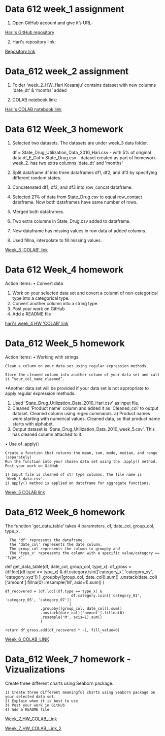# Data 612 week_1 assignment

1.	Open GitHub account and give it’s URL:

[Hari's GitHub repository](https://github.com/harikosaraju9)

2. Hari's repository link:

[Repository link](https://github.com/harikosaraju9/Data_612_assignments)

# Data_612 week_2 assignment

1. Folder ‘week_2_HW_Hari Kosaraju’ contains dataset with new columns 'date_dt' & ‘months’ added

2. COLAB notebook link:

[Hari's COLAB notebook link](https://colab.research.google.com/drive/1RYu_6Ecaxa4bcLCo-kVMaTbuQgRRoVmV?usp=sharing) 

# Data 612 Week_3 homework

1. Selected two datasets. The datasets are under week_3 data folder.

   df = State_Drug_Utilization_Data_2010_Hari.csv - with 5% of original data
   df_E_Col = State_Drug.csv - dataset created as part of homework week_2. has two extra columns 'date_dt' and 'months'
   
2. Split dataframe df into three dataframes df1, df2, and df3 by specifying different random states.

3. Concatenated df1, df2, and df3 into row_concat dataframe.

4. Selected 21% of  data from State_Drug.csv to equal row_contact dataframe. Now both dataframes have same number of rows.

5. Merged both dataframes.

6. Two extra columns in State_Drug.csv added to dataframe. 

7. New dataframe has missing values in row data of added columns.

8. Used fillna, interpolate to fill missing values.

[Week_3 'COLAB' link](https://colab.research.google.com/drive/1LY5DOZD0z_DEkekfYWMuDsrPndBueWvH?usp=sharing)

# Data 612 Week_4 homework

Action Items:
  • Convert data

1. Work on your selected data set and covert a column of non-categorical type into a categorical type.
2. Convert another column into a string type.
3. Post your work on GitHub
4. Add a README file

[hari's week_4 HW 'COLAB' link](https://colab.research.google.com/drive/1TCLz-PHllgawWuL4bZ5V7dERQyrt0pLP?usp=sharing) 

# Data_612 Week_5 homework

Action Items:
• Working with strings.

    Clean a column on your data set using regular expression methods.

    Store the cleaned column into another column of your data set and call it “your_col_name_cleaned”.

*Another data set will be provided if your data set is not appropriate to apply regular expression methods.

1) Used 'State_Drug_Utilization_Data_2010_Hari.csv' as input file. 
2) Cleaned 'Product name' column and added it as 'Cleaned_col' to output dataset. Cleaned column using regex commands.
   a) Product names were starting with numerical values. Cleaned data, so that product name starts with alphabet.
3) Output dataset is 'State_Drug_Utilization_Data_2010_week_5.csv'. This has cleaned column attached to it.

• Use of .apply()

    Create a function that returns the mean, sum, mode, median, and range (separately)
    Run the function into your chosen data set using the .apply() method.
    Post your work on GitHub
    
    1) Input file is cleaned of str type columns. The file name is 'Week_5_data.csv'.
    2) apply() method is applied on dataframe for aggregate functions.
    
[Week_5 COLAB link](https://colab.research.google.com/drive/1YoiEC-yp7mQSnPy62RQqaZfhcHJZMGoq?usp=sharing)


# Data_612 Week_6 homework

The function 'get_data_table' takes 4 parameters, df, date_col, group_col, type_x.

      The 'df' represents the dataframe.
      The 'date_col' represents the date column.
      The group_col represents the column to groupby and
      The 'type_x' represents the column with a specific value/category == 'type_x'.


def get_data_table(df, date_col, group_col, type_x):
    df_gross = (df.loc[(df.type == type_x) &
                                      df.category.isin(['category_x', 'category_xy', 'category_xyz'])
                                     ]
                         .groupby([group_col, date_col]).sum()
                         .unstack(date_col)['amount'].fillna(0)
                         .resample('M', axis=1).sum()
                        )

    df_recovered = (df.loc[(df.type == type_x) &
                                  df.category.isin(['category_01', 'category_05', 'category_07'])
                                 ]
                    .groupby([group_col, date_col]).sum()
                    .unstack(date_col)['amount'].fillna(0)
                    .resample('M', axis=1).sum()
                    )

    return df_gross.add(df_recovered * -1, fill_value=0)
    
  [Week_6_COLAB_LINK](https://colab.research.google.com/drive/13KaMLAdtAlDoSGR7ntYSLsrN7aUImrx7?usp=sharing)
  
  
  # Data_612 Week_7 homework - Vizualizations
  
  Create three different charts using Seaborn package.

    1) Create three different meaningful charts using Seaborn package on your selected data set.
    2) Explain when it is best to use
    3) Post your work in GitHub
    4) Add a README file
    
   [Week_7_HW_COLAB_Link](https://colab.research.google.com/drive/1GyFDeCH3ImN1RVu5NwC7iG2WiF-nY4Y4?usp=sharing)
   
   [Week_7_HW_COLAB_Link_2](https://colab.research.google.com/drive/1MQMWLqIpqz6Gx7TXSr5q6y730ac7dCsQ?usp=sharing)
   
  
  
  
